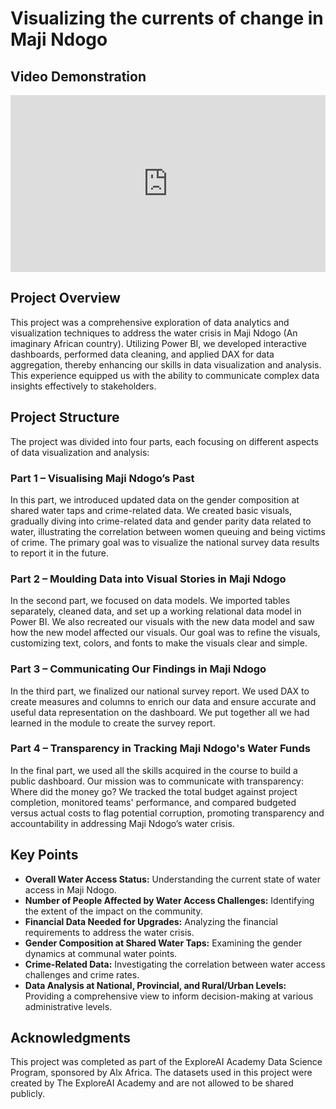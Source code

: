 # Visualizing the currents of change in Maji Ndogo

## Video Demonstration

<div style="position: relative; padding-bottom: 56.162246489859605%; height: 0;">
  <iframe src="https://www.loom.com/embed/7cc5e005131e484c9c458f36cf849c16?sid=6e59a48b-5b49-47ee-b52d-85e8747e2981" frameborder="0" webkitallowfullscreen mozallowfullscreen allowfullscreen style="position: absolute; top: 0; left: 0; width: 100%; height: 100%;"></iframe>
</div>

## Project Overview
This project was a comprehensive exploration of data analytics and visualization techniques to address the water crisis in Maji Ndogo (An imaginary African country). Utilizing Power BI, we developed interactive dashboards, performed data cleaning, and applied DAX for data aggregation, thereby enhancing our skills in data visualization and analysis. This experience equipped us with the ability to communicate complex data insights effectively to stakeholders.

## Project Structure
The project was divided into four parts, each focusing on different aspects of data visualization and analysis:

### Part 1 – Visualising Maji Ndogo’s Past
In this part, we introduced updated data on the gender composition at shared water taps and crime-related data. We created basic visuals, gradually diving into crime-related data and gender parity data related to water, illustrating the correlation between women queuing and being victims of crime. The primary goal was to visualize the national survey data results to report it in the future.

### Part 2 – Moulding Data into Visual Stories in Maji Ndogo
In the second part, we focused on data models. We imported tables separately, cleaned data, and set up a working relational data model in Power BI. We also recreated our visuals with the new data model and saw how the new model affected our visuals. Our goal was to refine the visuals, customizing text, colors, and fonts to make the visuals clear and simple.

### Part 3 – Communicating Our Findings in Maji Ndogo
In the third part, we finalized our national survey report. We used DAX to create measures and columns to enrich our data and ensure accurate and useful data representation on the dashboard. We put together all we had learned in the module to create the survey report.

### Part 4 – Transparency in Tracking Maji Ndogo's Water Funds
In the final part, we used all the skills acquired in the course to build a public dashboard. Our mission was to communicate with transparency: Where did the money go? We tracked the total budget against project completion, monitored teams' performance, and compared budgeted versus actual costs to flag potential corruption, promoting transparency and accountability in addressing Maji Ndogo’s water crisis.

## Key Points
- **Overall Water Access Status:** Understanding the current state of water access in Maji Ndogo.
- **Number of People Affected by Water Access Challenges:** Identifying the extent of the impact on the community.
- **Financial Data Needed for Upgrades:** Analyzing the financial requirements to address the water crisis.
- **Gender Composition at Shared Water Taps:** Examining the gender dynamics at communal water points.
- **Crime-Related Data:** Investigating the correlation between water access challenges and crime rates.
- **Data Analysis at National, Provincial, and Rural/Urban Levels:** Providing a comprehensive view to inform decision-making at various administrative levels.

## Acknowledgments
This project was completed as part of the ExploreAI Academy Data Science Program, sponsored by Alx Africa. The datasets used in this project were created by The ExploreAI Academy and are not allowed to be shared publicly.
